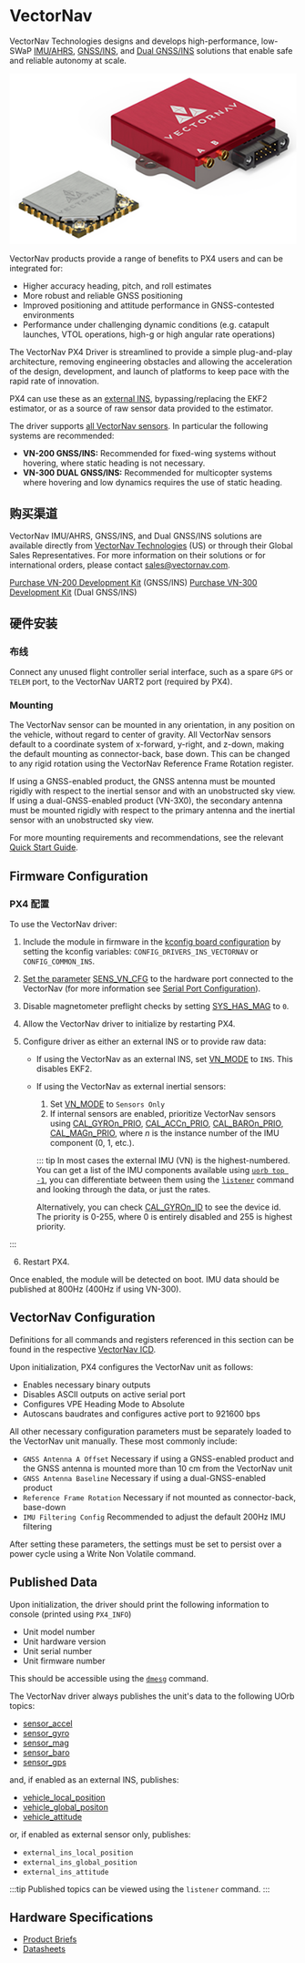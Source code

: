 # VectorNav

VectorNav Technologies designs and develops high-performance, low-SWaP [IMU/AHRS](https://www.vectornav.com/resources/inertial-navigation-primer/theory-of-operation/theory-ahrs), [GNSS/INS](https://www.vectornav.com/resources/inertial-navigation-primer/theory-of-operation/theory-gpsins), and [Dual GNSS/INS](https://www.vectornav.com/resources/inertial-navigation-primer/theory-of-operation/theory-gnsscompass) solutions that enable safe and reliable autonomy at scale.

![VN-300](../../assets/hardware/sensors/inertial/vn-300-smd-rugged.png)

VectorNav products provide a range of benefits to PX4 users and can be integrated for:

- Higher accuracy heading, pitch, and roll estimates
- More robust and reliable GNSS positioning
- Improved positioning and attitude performance in GNSS-contested environments
- Performance under challenging dynamic conditions (e.g. catapult launches, VTOL operations, high-g or high angular rate operations)

The VectorNav PX4 Driver is streamlined to provide a simple plug-and-play architecture, removing engineering obstacles and allowing the acceleration of the design, development, and launch of platforms to keep pace with the rapid rate of innovation.

PX4 can use these as an [external INS](../sensor/inertial_navigation_systems.md), bypassing/replacing the EKF2 estimator, or as a source of raw sensor data provided to the estimator.

The driver supports [all VectorNav sensors](https://www.vectornav.com/store/products).
In particular the following systems are recommended:

- **VN-200 GNSS/INS:** Recommended for fixed-wing systems without hovering, where static heading is not necessary.
- **VN-300 DUAL GNSS/INS:** Recommended for multicopter systems where hovering and low dynamics requires the use of static heading.

## 购买渠道

VectorNav IMU/AHRS, GNSS/INS, and Dual GNSS/INS solutions are available directly from [VectorNav Technologies](https://www.vectornav.com/store/products) (US) or through their Global Sales Representatives. For more information on their solutions or for international orders, please contact sales@vectornav.com.

[Purchase VN-200 Development Kit](https://www.vectornav.com/store/products/gnss-ins/p/vn-200-rugged-development-kit) (GNSS/INS)
[Purchase VN-300 Development Kit](https://www.vectornav.com/store/products/dual-gnss-ins/p/vn-300-rugged-development-kit) (Dual GNSS/INS)

## 硬件安装

### 布线

Connect any unused flight controller serial interface, such as a spare `GPS` or `TELEM` port, to the VectorNav UART2 port (required by PX4).

### Mounting

The VectorNav sensor can be mounted in any orientation, in any position on the vehicle, without regard to center of gravity.
All VectorNav sensors default to a coordinate system of x-forward, y-right, and z-down, making the default mounting as connector-back, base down.
This can be changed to any rigid rotation using the VectorNav Reference Frame Rotation register.

If using a GNSS-enabled product, the GNSS antenna must be mounted rigidly with respect to the inertial sensor and with an unobstructed sky view. If using a dual-GNSS-enabled product (VN-3X0), the secondary antenna must be mounted rigidly with respect to the primary antenna and the inertial sensor with an unobstructed sky view.

For more mounting requirements and recommendations, see the relevant [Quick Start Guide](https://www.vectornav.com/resources/quick-start-guides).

## Firmware Configuration

### PX4 配置

To use the VectorNav driver:

1. Include the module in firmware in the [kconfig board configuration](../hardware/porting_guide_config.md#px4-board-configuration-kconfig) by setting the kconfig variables: `CONFIG_DRIVERS_INS_VECTORNAV` or `CONFIG_COMMON_INS`.

2. [Set the parameter](../advanced_config/parameters.md) [SENS_VN_CFG](../advanced_config/parameter_reference.md#SENS_VN_CFG) to the hardware port connected to the VectorNav (for more information see [Serial Port Configuration](../peripherals/serial_configuration.md)).

3. Disable magnetometer preflight checks by setting [SYS_HAS_MAG](../advanced_config/parameter_reference.md#SYS_HAS_MAG) to `0`.

4. Allow the VectorNav driver to initialize by restarting PX4.

5. Configure driver as either an external INS or to provide raw data:

   - If using the VectorNav as an external INS, set [VN_MODE](../advanced_config/parameter_reference.md#VN_MODE) to `INS`.
      This disables EKF2.
   - If using the VectorNav as external inertial sensors:

      1. Set [VN_MODE](../advanced_config/parameter_reference.md#VN_MODE) to `Sensors Only`
      2. If internal sensors are enabled, prioritize VectorNav sensors using [CAL_GYROn_PRIO](../advanced_config/parameter_reference.md#CAL_GYRO0_PRIO), [CAL_ACCn_PRIO](../advanced_config/parameter_reference.md#CAL_ACC0_PRIO), [CAL_BAROn_PRIO](../advanced_config/parameter_reference.md#CAL_BARO0_PRIO), [CAL_MAGn_PRIO](../advanced_config/parameter_reference.md#CAL_MAG0_PRIO), where _n_ is the instance number of the IMU component (0, 1, etc.).

      ::: tip
      In most cases the external IMU (VN) is the highest-numbered.
      You can get a list of the IMU components available using [`uorb top -1`](../middleware/uorb.md#uorb-top-command), you can differentiate between them using the [`listener`](../modules/modules_command.md#listener) command and looking through the data, or just the rates.

      Alternatively, you can check [CAL_GYROn_ID](../advanced_config/parameter_reference.md#CAL_GYRO0_ID) to see the device id.
      The priority is 0-255, where 0 is entirely disabled and 255 is highest priority.

:::

6. Restart PX4.

Once enabled, the module will be detected on boot.
IMU data should be published at 800Hz (400Hz if using VN-300).

## VectorNav Configuration

Definitions for all commands and registers referenced in this section can be found in the respective [VectorNav ICD](https://www.vectornav.com/resources/interface-control-documents).

Upon initialization, PX4 configures the VectorNav unit as follows:

- Enables necessary binary outputs
- Disables ASCII outputs on active serial port
- Configures VPE Heading Mode to Absolute
- Autoscans baudrates and configures active port to 921600 bps

All other necessary configuration parameters must be separately loaded to the VectorNav unit manually. These most commonly include:

- `GNSS Antenna A Offset` Necessary if using a GNSS-enabled product and the GNSS antenna is mounted more than 10 cm from the VectorNav unit
- `GNSS Antenna Baseline` Necessary if using a dual-GNSS-enabled product
- `Reference Frame Rotation` Necessary if not mounted as connector-back, base-down
- `IMU Filtering Config` Recommended to adjust the default 200Hz IMU filtering

After setting these parameters, the settings must be set to persist over a power cycle using a Write Non Volatile command.

## Published Data

Upon initialization, the driver should print the following information to console (printed using `PX4_INFO`)

- Unit model number
- Unit hardware version
- Unit serial number
- Unit firmware number

This should be accessible using the [`dmesg`](../modules/modules_system.md#dmesg) command.

The VectorNav driver always publishes the unit's data to the following UOrb topics:

- [sensor_accel](../msg_docs/SensorAccel.md)
- [sensor_gyro](../msg_docs/SensorGyro.md)
- [sensor_mag](../msg_docs/SensorMag.md)
- [sensor_baro](../msg_docs/SensorBaro.md)
- [sensor_gps](../msg_docs/SensorGps.md)

and, if enabled as an external INS, publishes:

- [vehicle_local_position](../msg_docs/VehicleLocalPosition.md)
- [vehicle_global_positon](../msg_docs/VehicleGlobalPosition.md)
- [vehicle_attitude](../msg_docs/VehicleAttitude.md)

or, if enabled as external sensor only, publishes:

- `external_ins_local_position`
- `external_ins_global_position`
- `external_ins_attitude`

:::tip
Published topics can be viewed using the `listener` command.
:::

## Hardware Specifications

- [Product Briefs](https://www.vectornav.com/resources/product-briefs)
- [Datasheets](https://www.vectornav.com/resources/datasheets)
